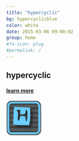 ```yaml
---
title: "hypercyclic"
bg: hypercyclicblue
color: white
date: 2015-03-06 09:00:02
group: home
#fa-icon: plug
#permalink: /
---
```


<div class="u-full-width">
		<div class="u-icon-label">
			 <h2>hypercyclic</h2>
			 <h4><a href="/en/hypercyclic"></i>learn more</a></h4>
		</div>
		<div class="u-icon-right">
			<a href="/en/hypercyclic"><img src="/img/hypercyclicicon96.png" ></a>
		</div>
</div>